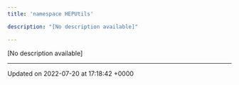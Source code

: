 ```yaml
---
title: 'namespace HEPUtils'

description: "[No description available]"

---
```







[No description available]






-------------------------------

Updated on 2022-07-20 at 17:18:42 +0000